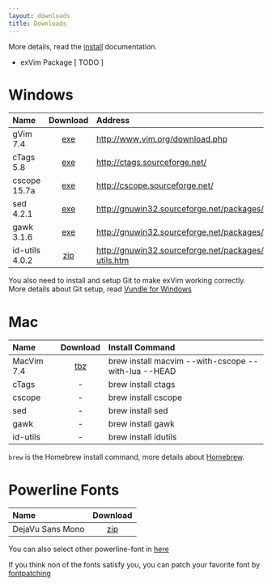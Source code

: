 ```yaml
---
layout: downloads
title: Downloads
---
```


More details, read the [install](../docs/install) documentation.

 - exVim Package [ TODO ]

# Windows

| Name           | Download           | Address                                               |
| :------------- | :----------------: | :---------------------------------------------------- |
| gVim 7.4       | [exe](gvim74.exe)  | http://www.vim.org/download.php                       |
| cTags 5.8      | [exe](ctags.exe)   | http://ctags.sourceforge.net/                         |
| cscope 15.7a   | [exe](cscope.exe)  | http://cscope.sourceforge.net/                        |
| sed 4.2.1      | [exe](sed.exe)     | http://gnuwin32.sourceforge.net/packages/sed.htm      |
| gawk 3.1.6     | [exe](gawk.exe)    | http://gnuwin32.sourceforge.net/packages/gawk.htm     |
| id-utils 4.0.2 | [zip](idutils.zip) | http://gnuwin32.sourceforge.net/packages/id-utils.htm |

You also need to install and setup Git to make exVim working correctly. More details about Git
setup, read [Vundle for Windows](https://github.com/gmarik/Vundle.vim/wiki/Vundle-for-Windows)

# Mac

| Name          | Download                                    | Install Command                                     |
| :------------ | :-----------------------------------------: | :-------------------------------------------------- |
| MacVim 7.4    | [tbz](MacVim-snapshot-70-Mountain-Lion.tbz) | brew install macvim --with-cscope --with-lua --HEAD |
| cTags         | -                                           | brew install ctags                                  |
| cscope        | -                                           | brew install cscope                                 |
| sed           | -                                           | brew install sed                                    |
| gawk          | -                                           | brew install gawk                                   |
| id-utils      | -                                           | brew install idutils                                |

`brew` is the Homebrew install command, more details about [Homebrew](http://brew.sh/).

# Powerline Fonts

| Name             | Download                                    |
| :--------------- | :-----------------------------------------: |
| DejaVu Sans Mono | [zip](DejaVuSansMono-for-powerline.zip)     |

You can also select other powerline-font in [here](https://github.com/Lokaltog/powerline-fonts)

If you think non of the fonts satisfy you, you can patch your favorite font by 
[fontpatching](https://powerline.readthedocs.org/en/latest/fontpatching.html) 

